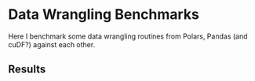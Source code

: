 # Data Wrangling Benchmarks

Here I benchmark some data wrangling routines from Polars, Pandas (and cuDF?) against each other.

## Results

